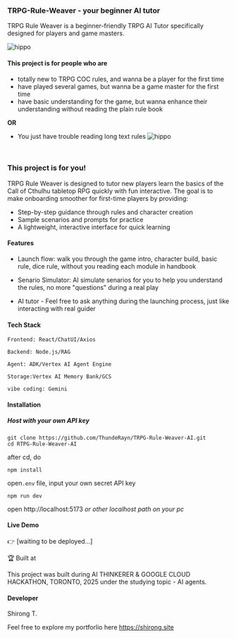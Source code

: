 ### TRPG-Rule-Weaver - your beginner AI tutor

TRPG Rule Weaver is a beginner-friendly TRPG AI Tutor specifically designed for players and game masters. 

![hippo](https://media.giphy.com/media/v1.Y2lkPTc5MGI3NjExcXg4am4yZ2llOGpzeHloZXloOHZsOHVjNnJ0cDlnaThwczQzczQweiZlcD12MV9naWZzX3NlYXJjaCZjdD1n/Bw4e7THBSRnR56mwX0/giphy.gif)

#### This project is for people who are
- totally new to TRPG COC rules, and wanna be a player for the first time
- have played several games, but wanna be a game master for the first time
- have basic understanding for the game, but wanna enhance their understanding without reading the plain rule book

**OR**
- You just have trouble reading long text rules
![hippo](https://media.giphy.com/media/v1.Y2lkPWVjZjA1ZTQ3anJ0ZnA1d2h4aXhqZ3k5aWIxcHN5YjE0eG5oZWpyMnZsaXRwdnAxbyZlcD12MV9naWZzX3NlYXJjaCZjdD1n/xT5LMUModJiHeAaAz6/giphy.gif)
<br>

### This project is for you!

TRPG Rule Weaver is designed to tutor new players learn the basics of the Call of Cthulhu tabletop RPG quickly with fun interactive.
The goal is to make onboarding smoother for first-time players by providing:

- Step-by-step guidance through rules and character creation
- Sample scenarios and prompts for practice
- A lightweight, interactive interface for quick learning

#### Features

- Launch flow: walk you through the game intro, character build, basic rule, dice rule, without you reading each module in handbook  

- Senario Simulator: AI simulate senarios for you to help you understand the rules, no more "questions" during a real play

- AI tutor - Feel free to ask anything during the launching process, just like interacting with real guider

#### Tech Stack

    Frontend: React/ChatUI/Axios

    Backend: Node.js/RAG

    Agent: ADK/Vertex AI Agent Engine

    Storage:Vertex AI Memory Bank/GCS

    vibe coding: Gemini

#### Installation
##### Host with your own API key
```
git clone https://github.com/ThundeRayn/TRPG-Rule-Weaver-AI.git
cd RTPG-Rule-Weaver-AI
```
after cd, do
```
npm install
```

open`.env` file, input your own secret API key

```
npm run dev
```

open http://localhost:5173
*or other localhost path on your pc*

#### Live Demo

👉 [waiting to be deployed...]

🏆 Built at

This project was built during AI THINKERER & GOOGLE CLOUD HACKATHON, TORONTO, 2025 under the studying topic - AI agents.

#### Developer

Shirong T.

Feel free to explore my portforlio here
https://shirong.site
